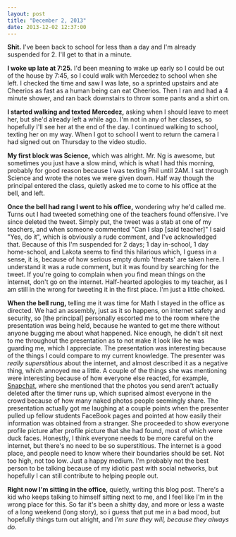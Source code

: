 ```yaml
---
layout: post
title: "December 2, 2013"
date: 2013-12-02 12:37:00
---
```


**Shit.** I've been back to school for less than a day and I'm already suspended for 2. I'll get to that in a minute.

**I woke up late at 7:25.** I'd been meaning to wake up early so I could be out of the house by 7:45, so I could walk with Mercedez to school when she left. I checked the time and saw I was late, so a sprinted upstairs and ate Cheerios as fast as a human being can eat Cheerios. Then I ran and had a 4 minute shower, and ran back downstairs to throw some pants and a shirt on.

**I started walking and texted Mercedez,** asking when I should leave to meet her, but she'd already left a while ago. I'm not in any of her classes, so hopefully I'll see her at the end of the day. I continued walking to school, texting her on my way. When I got to school I went to return the camera I had signed out on Thursday to the video studio.

**My first block was Science,** which was alright. Mr. Ng is awesome, but sometimes you just have a slow mind, which is what I had this morning, probably for good reason because I was texting Phil until 2AM. I sat through Science and wrote the notes we were given down. Half way though the principal entered the class, quietly asked me to come to his office at the bell, and left.

**Once the bell had rang I went to his office,** wondering why he'd called me. Turns out I had tweeted something one of the teachers found offensive. I've since deleted the tweet. Simply put, the tweet was a stab at one of my teachers, and when someone commented "Can I slap \[said teacher\]" I said "Yes, do it", which is obviously a rude comment, and I've acknowledged that. Because of this I'm suspended for 2 days; 1 day in-school, 1 day home-school, and Lakota seems to find this hilarious which, I guess in a sense, it is, because of how serious empty dumb 'threats' are taken here. I understand it was a rude comment, but it was found by searching for the tweet. If you're going to complain when you find mean things on the internet, don't go on the internet. Half-hearted apologies to my teacher, as I am still in the wrong for tweeting it in the first place. I'm just a little choked.

**When the bell rung,** telling me it was time for Math I stayed in the office as directed. We had an assembly, just as it so happens, on internet safety and security, so \[the principal\] personally escorted me to the room where the presentation was being held, because he wanted to get me there without anyone bugging me about what happened. Nice enough, he didn't sit next to me throughout the presentation as to not make it look like he was guarding me, which I appreciate. The presentation was interesting because of the things I could compare to my current knowledge. The presenter was *really superstitious* about the internet, and almost described it as a negative thing, which annoyed me a little. A couple of the things she was mentioning were interesting because of how everyone else reacted, for example, [Snapchat](http://en.wikipedia.org/wiki/Snapchat), where she mentioned that the photos you send aren't actually deleted after the timer runs up, which suprised almost everyone in the crowd because of how many naked photos people seemingly share. The presentation actually got me laughing at a couple points when the presenter pulled up fellow students FaceBook pages and pointed at how easily their information was obtained from a stranger. She proceeded to show everyone profile picture after profile picture that she had found, most of which were duck faces. Honestly, I think everyone needs to be more careful on the internet, but there's no need to be so superstitious. The internet is a good place, and people need to know where their boundaries should be set. Not too high, not too low. Just a happy medium. I'm probably not the best person to be talking because of my idiotic past with social networks, but hopefully I can still contribute to helping people out.

**Right now I'm sitting in the office,** quietly, writing this blog post. There's a kid who keeps talking to himself sitting next to me, and I feel like I'm in the wrong place for this. So far it's been a shitty day, and more or less a waste of a long weekend (long story), so i guess that put me in a bad mood, but hopefully things turn out alright, and *I'm sure they will, because they always do.* 
